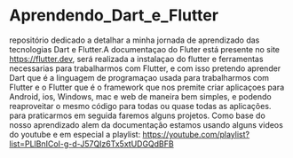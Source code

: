 # Aprendendo_Dart_e_Flutter
 repositório dedicado a detalhar a minha jornada de aprendizado das tecnologias Dart e Flutter.A documentaçao do Fluter está presente no site https://flutter.dev, será realizada a instalaçao do flutter e ferramentas necessarias para trabalharmos com Flutter, e com isso pretendo aprender Dart que é a linguagem de programaçao usada para trabalharmos com Flutter e o Flutter que é o framework que nos premite criar aplicaçoes para Android, ios, Windows, mac e web de maneira bem simples, e podendo reaproveitar o mesmo código para todas ou quase todas as aplicações.
para praticarmos em seguida faremos alguns projetos.
Como base do nosso aprendizado alem da documentação estamos usando alguns videos do youtube e em especial a playlist: https://youtube.com/playlist?list=PLlBnICoI-g-d-J57QIz6Tx5xtUDGQdBFB 
 
